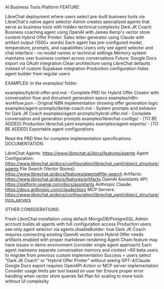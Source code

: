 AI Business Tools Platform
FEATURE:

LibreChat deployment where users select pre-built business tools via LibreChat's native agent selector
Admin creates specialized agents that serve as business tools with hidden technical complexity
Dark JK Coach: Business coaching agent using OpenAI with James Kemp's vector store content
Hybrid Offer Printer: Sales letter generator using Claude with artifact output (1500+ words)
Each agent has pre-configured model, temperature, prompts, and capabilities
Users only see agent selector and chat interface - no model names or technical settings
Memory system maintains user business context across conversations
Future: Google Docs export via OAuth integration
Clean architecture using LibreChat defaults instead of custom Supabase integration
Production configuration hides agent builder from regular users

EXAMPLES:
In the examples/ folder:

examples/hybrid-offer-prd.md - Complete PRD for Hybrid Offer Creator with conversation flow and document generation specs
examples/n8n-workflow.json - Original N8N implementation showing offer generation logic
examples/agent-prompts/darkjk-coach.md - System prompts and behavior for Dark JK Coach
examples/agent-prompts/hybrid-offer.md - Complete conversation and generation prompts
examples/librechat-configs/ - [TO BE ADDED] Production librechat.yaml examples
examples/agent-exports/ - [TO BE ADDED] Exportable agent configurations

Read the PRD files for complete implementation specifications.
DOCUMENTATION:

LibreChat Agents: https://www.librechat.ai/docs/features/agents
Agent Configuration: https://www.librechat.ai/docs/configuration/librechat_yaml/object_structure/agents
File Search (Vector Stores): https://www.librechat.ai/docs/features/agents#file-search
Artifacts: https://www.librechat.ai/docs/features/artifacts
OpenAI Assistants API: https://platform.openai.com/docs/assistants
Anthropic Claude: https://docs.anthropic.com/claude/docs
MCP Servers: https://www.librechat.ai/docs/configuration/librechat_yaml/object_structure/mcp_servers

OTHER CONSIDERATIONS:

Fresh LibreChat installation using default MongoDB/PostgreSQL
Admin account builds all agents with full configuration access
Production users see only agent selector via agents.disableBuilder: true
Dark JK Coach requires connecting existing OpenAI vector store
Hybrid Offer needs artifacts enabled with proper markdown rendering
Agent Chain feature may have issues in demo environment (consider single agent approach)
Each agent maintains separate conversation memory and context
~60 beta users to migrate from previous custom implementation
Success = users select "Dark JK Coach" or "Hybrid Offer Printer" without seeing GPT-4/Claude
Google Docs export requires OpenAPI Action or MCP server implementation
Consider usage limits per tool based on user tier
Ensure proper error handling when vector store queries fail
Plan for scaling to more tools without UI complexity